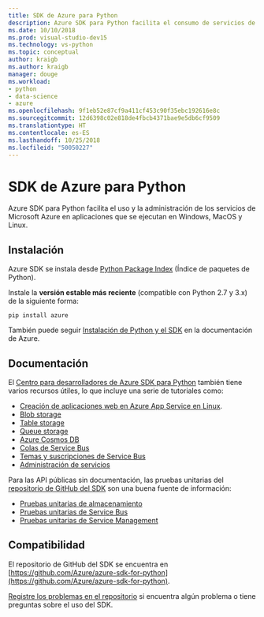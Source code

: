 ```yaml
---
title: SDK de Azure para Python
description: Azure SDK para Python facilita el consumo de servicios de Microsoft Azure en aplicaciones que se ejecutan en cualquier plataforma.
ms.date: 10/10/2018
ms.prod: visual-studio-dev15
ms.technology: vs-python
ms.topic: conceptual
author: kraigb
ms.author: kraigb
manager: douge
ms.workload:
- python
- data-science
- azure
ms.openlocfilehash: 9f1eb52e87cf9a411cf453c90f35ebc192616e8c
ms.sourcegitcommit: 12d6398c02e818de4fbcb4371bae9e5db6cf9509
ms.translationtype: HT
ms.contentlocale: es-ES
ms.lasthandoff: 10/25/2018
ms.locfileid: "50050227"
---
```

# <a name="azure-sdk-for-python"></a>SDK de Azure para Python

Azure SDK para Python facilita el uso y la administración de los servicios de Microsoft Azure en aplicaciones que se ejecutan en Windows, MacOS y Linux.

## <a name="installation"></a>Instalación

Azure SDK se instala desde [Python Package Index](https://pypi.python.org/pypi/azure) (Índice de paquetes de Python).

Instale la **versión estable más reciente** (compatible con Python 2.7 y 3.x) de la siguiente forma:

```command
pip install azure
```

También puede seguir [Instalación de Python y el SDK](https://docs.microsoft.com/azure/python-how-to-install/) en la documentación de Azure.

## <a name="documentation"></a>Documentación

El [Centro para desarrolladores de Azure SDK para Python](https://docs.microsoft.com/python/azure/?view=azure-python) también tiene varios recursos útiles, lo que incluye una serie de tutoriales como:

- [Creación de aplicaciones web en Azure App Service en Linux](/azure/app-service/containers/quickstart-python).
- [Blob storage](/azure/storage/blobs/storage-quickstart-blobs-python)
- [Table storage](/azure/cosmos-db/table-storage-how-to-use-python)
- [Queue storage](/azure/storage/storage-python-how-to-use-queue-storage)
- [Azure Cosmos DB](/azure/cosmos-db/sql-api-python-application)
- [Colas de Service Bus](/azure/service-bus-messaging/service-bus-python-how-to-use-queues)
- [Temas y suscripciones de Service Bus](/azure/service-bus-messaging/service-bus-python-how-to-use-topics-subscriptions)
- [Administración de servicios](/azure/cloud-services/cloud-services-python-how-to-use-service-management)

Para las API públicas sin documentación, las pruebas unitarias del [repositorio de GitHub del SDK](https://github.com/Azure/azure-sdk-for-python) son una buena fuente de información:

- [Pruebas unitarias de almacenamiento](https://github.com/Azure/azure-storage-python/tree/master/tests)
- [Pruebas unitarias de Service Bus](https://github.com/Azure/azure-sdk-for-python/tree/master/azure-servicebus/tests)
- [Pruebas unitarias de Service Management](https://github.com/Azure/azure-sdk-for-python/tree/master/azure-servicemanagement-legacy/tests)

## <a name="support"></a>Compatibilidad

El repositorio de GitHub del SDK se encuentra en [https://github.com/Azure/azure-sdk-for-python](https://github.com/Azure/azure-sdk-for-python).

[Registre los problemas en el repositorio](https://github.com/Azure/azure-sdk-for-python/issues) si encuentra algún problema o tiene preguntas sobre el uso del SDK.
